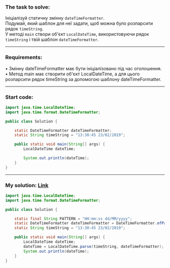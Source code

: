 ### **The task to solve:**  

Ініціалізуй статичну змінну `dateTimeFormatter`.  
Подумай, який шаблон для неї задати, щоб можна було розпарсити рядок `timeString`.  
У методі `main` створи об'єкт `LocalDateTime`, використовуючи рядок `timeString` і твій шаблон `dateTimeFormatter`.

---

### **Requirements:**  

• Змінну dateTimeFormatter має бути ініціалізовано під час оголошення.  
• Метод main має створити об'єкт LocalDateTime, а для цього розпарсити рядок timeString за допомогою шаблону dateTimeFormatter.

---

### **Start code:**  

```java
import java.time.LocalDateTime;
import java.time.format.DateTimeFormatter;

public class Solution {

    static DateTimeFormatter dateTimeFormatter;
    static String timeString = "13:30:45 23/02/2019";

    public static void main(String[] args) {
        LocalDateTime dateTime;

        System.out.println(dateTime);
    }
}
```

---

### **My solution: [Link](./src/Solution.java)**  

```java
import java.time.LocalDateTime;
import java.time.format.DateTimeFormatter;

public class Solution {

    static final String PATTERN = "HH:mm:ss dd/MM/yyyy";
    static DateTimeFormatter dateTimeFormatter = DateTimeFormatter.ofPattern(PATTERN);
    static String timeString = "13:30:45 23/02/2019";

    public static void main(String[] args) {
        LocalDateTime dateTime;
        dateTime = LocalDateTime.parse(timeString, dateTimeFormatter);
        System.out.println(dateTime);
    }
}
```
